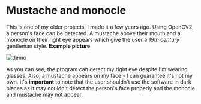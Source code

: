 # Mustache and monocle

This is one of my older projects, I made it a few years ago.
Using OpenCV2, a person's face can be detected. A mustache above their mouth and a monocle on their right eye appears which give the user a *19th century* gentleman style. **Example picture**: 

![demo](https://user-images.githubusercontent.com/65763369/210176302-94c8ec26-d1e4-402c-9959-4d7123be5c26.png)

As you can see, the program can detect my right eye despite I'm wearing glasses. Also, a mustache appears on my face - I can guarantee it's not my own.
It's **important** to note that the user shouldn't use the software in dark places as it may couldn't detect the person's face properly and the monocle and mustache may not appear.
